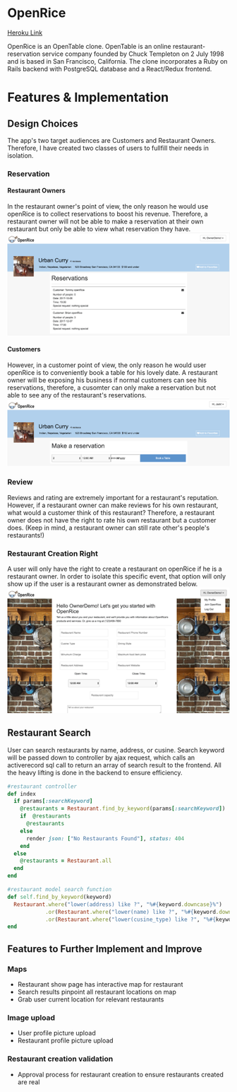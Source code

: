 # OpenRice

[Heroku Link](https://openrice.herokuapp.com/#/)

OpenRice is an OpenTable clone. OpenTable is an online restaurant-reservation service company founded by Chuck Templeton on 2 July 1998 and is based in San Francisco, California. The clone incorporates a Ruby on Rails backend with PostgreSQL database and a React/Redux frontend.

# Features & Implementation 

## Design Choices
The app's two target audiences are Customers and Restaurant Owners. Therefore, I have created two classes of users to fullfill their needs in isolation.

### Reservation
#### Restaurant Owners
In the restaurant owner's point of view, the only reason he would use openRice is to collect reservations to boost his revenue. Therefore, a restaurant owner will not be able to make a reservation at their own restaurant but only be able to view what reservation they have.
![Owner Reservation Show](https://github.com/jerryzlau/OpenRice/blob/master/docs/readme_images/owner/owner_reservation.png)

#### Customers
However, in a customer point of view, the only reason he would user openRice is to conveniently book a table for his lovely date. A restaurant owner will be exposing his business if normal customers can see his reservations, therefore, a cusomter can only make a reservation but not able to see any of the restaurant's reservations. 
![Customer Reservation Show](https://github.com/jerryzlau/OpenRice/blob/master/docs/readme_images/customer/customer_reservation.png)

### Review 
Reviews and rating are extremely important for a restaurant's reputation. However, if a restaurant owner can make reviews for his own restaurant, what would a customer think of this restaurant? Therefore, a restaurant owner does not have the right to rate his own restaurant but a customer does. (Keep in mind, a restaurant owner can still rate other's people's restaurants!)

### Restaurant Creation Right 
A user will only have the right to create a restaurant on openRice if he is a restaurant owner. In order to isolate this specific event, that option will only show up if the user is a restaurant owner as demonstrated below. 
![Restaurant_Form](https://github.com/jerryzlau/OpenRice/blob/master/docs/readme_images/owner/restaurant_create.png)

## Restaurant Search 
User can search restaurants by name, address, or cusine. Search keyword will be passed down to controller by ajax request, which calls an activerecord sql call to return an array of search result to the frontend. All the heavy lifting is done in the backend to ensure efficiency. 
```ruby 
#restaurant controller 
def index
  if params[:searchKeyword]
    @restaurants = Restaurant.find_by_keyword(params[:searchKeyword])
    if  @restaurants
      @restaurants
    else
      render json: ["No Restaurants Found"], status: 404
    end
  else
    @restaurants = Restaurant.all
  end
end
```

```ruby 
#restaurant model search function
def self.find_by_keyword(keyword)
  Restaurant.where("lower(address) like ?", "%#{keyword.downcase}%")
            .or(Restaurant.where("lower(name) like ?", "%#{keyword.downcase}%"))
            .or(Restaurant.where("lower(cusine_type) like ?", "%#{keyword.downcase}%"))
end
```

## Features to Further Implement and Improve
### Maps 
* Restaurant show page has interactive map for restaurant 
* Search results pinpoint all restaurant locations on map 
* Grab user current location for relevant restaurants

### Image upload 
* User profile picture upload
* Restaurant profile picture upload 

### Restaurant creation validation 
* Approval process for restaurant creation to ensure restaurants created are real 

